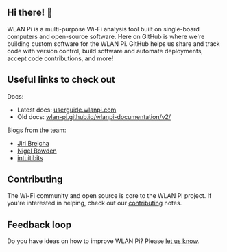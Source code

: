 ## Hi there! 👋

WLAN Pi is a multi-purpose Wi-Fi analysis tool built on single-board computers and open-source software. Here on GitHub is where we're building custom software for the WLAN Pi. GitHub helps us share and track code with version control, build software and automate deployments, accept code contributions, and more!

## Useful links to check out

Docs:

* Latest docs: [userguide.wlanpi.com](https://userguide.wlanpi.com/wlanpi-v3/)
* Old docs: [wlan-pi.github.io/wlanpi-documentation/v2/](https://wlan-pi.github.io/wlanpi-documentation/v2/)

Blogs from the team:

* [Jiri Brejcha](https://www.jiribrejcha.net/category/wlan-pi/)
* [Nigel Bowden](https://wifinigel.blogspot.com/search/label/WLANPi)
* [intuitibits](https://www.intuitibits.com/tag/wlanpi/)

## Contributing

The Wi-Fi community and open source is core to the WLAN Pi project. If you're interested in helping, check out our [contributing](https://github.com/WLAN-Pi/.github/blob/main/contributing.md) notes.

## Feedback loop

Do you have ideas on how to improve WLAN Pi? Please [let us know](https://github.com/wlan-pi/feedback).
